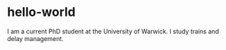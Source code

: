 # hello-world

I am a current PhD student at the University of Warwick.
I study trains and delay management.
